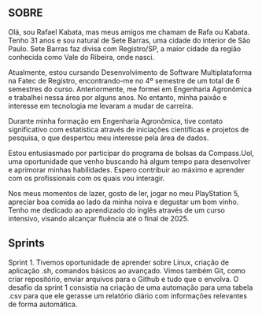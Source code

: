  ##  SOBRE

Olá, sou Rafael Kabata, mas meus amigos me chamam de Rafa ou Kabata. Tenho 31 anos e sou natural de Sete Barras, uma cidade do interior de São Paulo. Sete Barras faz divisa com Registro/SP, a maior cidade da região conhecida como Vale do Ribeira, onde nasci.

Atualmente, estou cursando Desenvolvimento de Software Multiplataforma na Fatec de Registro, encontrando-me no 4º semestre de um total de 6 semestres do curso. Anteriormente, me formei em Engenharia Agronômica e trabalhei nessa área por alguns anos. No entanto, minha paixão e interesse em tecnologia me levaram a mudar de carreira.

Durante minha formação em Engenharia Agronômica, tive contato significativo com estatística através de iniciações científicas e projetos de pesquisa, o que despertou meu interesse pela área de dados.

Estou entusiasmado por participar do programa de bolsas da Compass.Uol, uma oportunidade que venho buscando há algum tempo para desenvolver e aprimorar minhas habilidades. Espero contribuir ao máximo e aprender com os profissionais com os quais vou interagir.

Nos meus momentos de lazer, gosto de ler, jogar no meu PlayStation 5, apreciar boa comida ao lado da minha noiva e degustar um bom vinho. Tenho me dedicado ao aprendizado do inglês através de um curso intensivo, visando alcançar fluência até o final de 2025.

</div>
 
## Sprints

Sprint 1. Tivemos oportunidade de aprender sobre Linux, criação de aplicação .sh, comandos básicos ao avançado. Vimos também Git, como criar repositório, enviar arquivos para o Github e tudo que o envolva. O desafio da sprint 1 consistia na criação de uma automação para uma tabela .csv para que ele gerasse um relatório diário com informações relevantes de forma automática.

</div>





